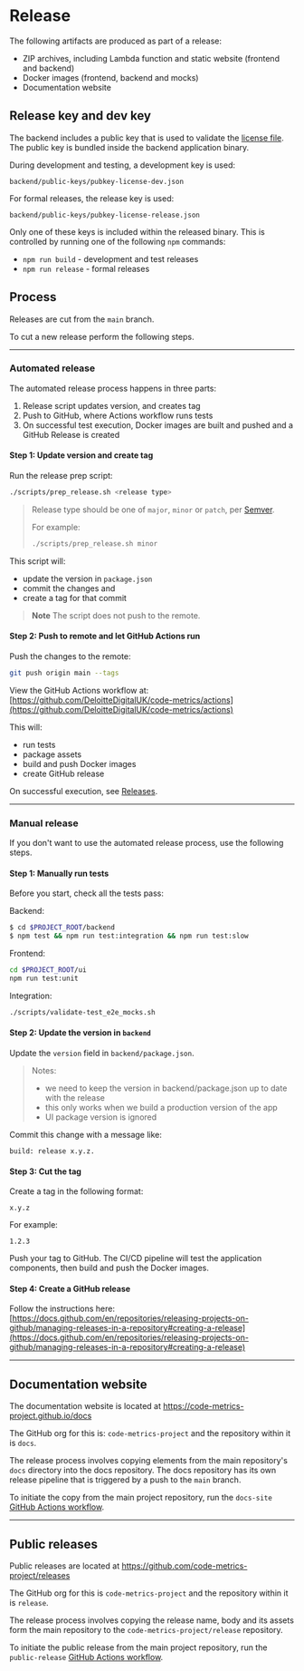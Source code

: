 # Release

The following artifacts are produced as part of a release:

- ZIP archives, including Lambda function and static website (frontend and backend)
- Docker images (frontend, backend and mocks)
- Documentation website

## Release key and dev key

The backend includes a public key that is used to validate the [license file](./configuration.md). The public key is bundled inside the backend application binary.

During development and testing, a development key is used:

    backend/public-keys/pubkey-license-dev.json

For formal releases, the release key is used:

    backend/public-keys/pubkey-license-release.json

Only one of these keys is included within the released binary. This is controlled by running one of the following `npm` commands:

- `npm run build` - development and test releases
- `npm run release` - formal releases

## Process

Releases are cut from the `main` branch.

To cut a new release perform the following steps.

---

### Automated release

The automated release process happens in three parts:

1. Release script updates version, and creates tag
2. Push to GitHub, where Actions workflow runs tests
3. On successful test execution, Docker images are built and pushed and a GitHub Release is created

#### Step 1: Update version and create tag

Run the release prep script:

```bash
./scripts/prep_release.sh <release type>
```

> Release type should be one of `major`, `minor` or `patch`, per [Semver](https://semver.org/).
> 
> For example:
> 
> ```bash
> ./scripts/prep_release.sh minor
> ```

This script will:

- update the version in `package.json`
- commit the changes and
- create a tag for that commit

> **Note**
> The script does not push to the remote.

#### Step 2: Push to remote and let GitHub Actions run

Push the changes to the remote:

```bash
git push origin main --tags
```

View the GitHub Actions workflow at: [https://github.com/DeloitteDigitalUK/code-metrics/actions](https://github.com/DeloitteDigitalUK/code-metrics/actions)

This will:

- run tests
- package assets
- build and push Docker images
- create GitHub release

On successful execution, see [Releases](https://github.com/DeloitteDigitalUK/code-metrics/releases).

---

### Manual release

If you don't want to use the automated release process, use the following steps.

#### Step 1: Manually run tests

Before you start, check all the tests pass:

Backend:
```bash
$ cd $PROJECT_ROOT/backend
$ npm test && npm run test:integration && npm run test:slow
```

Frontend:
```bash
cd $PROJECT_ROOT/ui
npm run test:unit
```

Integration:
```bash
./scripts/validate-test_e2e_mocks.sh
```

#### Step 2: Update the version in `backend`

Update the `version` field in `backend/package.json`.

> Notes:
> 
> - we need to keep the version in backend/package.json up to date with the release
> - this only works when we build a production version of the app
> - UI package version is ignored

Commit this change with a message like:

```
build: release x.y.z.
```

#### Step 3: Cut the tag

Create a tag in the following format:

    x.y.z

For example:

    1.2.3

Push your tag to GitHub. The CI/CD pipeline will test the application components, then build and push the Docker images.  

#### Step 4: Create a GitHub release

Follow the instructions here: [https://docs.github.com/en/repositories/releasing-projects-on-github/managing-releases-in-a-repository#creating-a-release](https://docs.github.com/en/repositories/releasing-projects-on-github/managing-releases-in-a-repository#creating-a-release)

---

## Documentation website

The documentation website is located at https://code-metrics-project.github.io/docs

The GitHub org for this is: `code-metrics-project` and the repository within it is `docs`.

The release process involves copying elements from the main repository's `docs` directory into the docs repository. The docs repository has its own release pipeline that is triggered by a push to the `main` branch.

To initiate the copy from the main project repository, run the `docs-site` [GitHub Actions workflow](https://github.com/DeloitteDigitalUK/code-metrics/actions/workflows/docs-site.yaml).

---

## Public releases

Public releases are located at https://github.com/code-metrics-project/releases

The GitHub org for this is `code-metrics-project` and the repository within it is `release`.

The release process involves copying the release name, body and its assets form the main repository to the `code-metrics-project/release` repository.

To initiate the public release from the main project repository, run the `public-release` [GitHub Actions workflow](https://github.com/DeloitteDigitalUK/code-metrics/actions/workflows/public-release.yaml).
